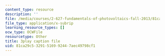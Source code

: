 ```yaml
---
content_type: resource
description: ''
file: /media/courses/2-627-fundamentals-of-photovoltaics-fall-2013/81ca29c53291516992447aec49798cf1_k12GMjtN8aA.vtt
file_type: application/x-subrip
learning_resource_types: []
ocw_type: OCWFile
resourcetype: Other
title: 3play caption file
uid: 81ca29c5-3291-5169-9244-7aec49798cf1
---
```

